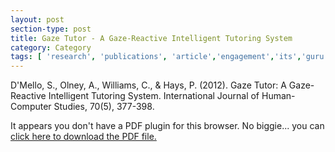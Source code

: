 ```yaml
---
layout: post
section-type: post
title: Gaze Tutor - A Gaze-Reactive Intelligent Tutoring System
category: Category
tags: [ 'research', 'publications', 'article','engagement','its','guru','education','discourse' ]
---
```

D'Mello, S., Olney, A., Williams, C., & Hays, P. (2012). Gaze Tutor: A Gaze-Reactive Intelligent Tutoring System. International Journal of Human-Computer Studies, 70(5), 377-398. 

<object data="https://umdrive.memphis.edu/aolney/public/publications/gazetutor.pdf" type="application/pdf" width="100%" height="600px">
 
  <p>It appears you don't have a PDF plugin for this browser.
  No biggie... you can <a href="https://umdrive.memphis.edu/aolney/public/publications/gazetutor.pdf">click here to
  download the PDF file.</a></p>
  
</object>
